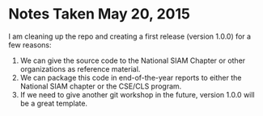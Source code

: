 # Notes Taken May 20, 2015

I am cleaning up the repo and creating a first release (version 1.0.0) for a few reasons:

1. We can give the source code to the National SIAM Chapter or other organizations as reference material.
2. We can package this code in end-of-the-year reports to either the National SIAM chapter or the CSE/CLS program.
3. If we need to give another git workshop in the future, version 1.0.0 will be a great template.
